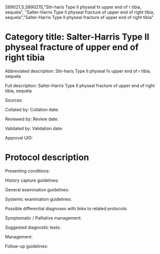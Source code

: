 S89021,S,S89021S,"Sltr-haris Type II physeal fx upper end of r tibia, sequela", "Salter-Harris Type II physeal fracture of upper end of right tibia, sequela","Salter-Harris Type II physeal fracture of upper end of right tibia"
# Category title: Salter-Harris Type II physeal fracture of upper end of right tibia

Abbreviated description: Sltr-haris Type II physeal fx upper end of r tibia, sequela

Full description: Salter-Harris Type II physeal fracture of upper end of right tibia, sequela

Sources:

Collated by:
Collation date:

Reviewed by:
Review date:

Validated by:
Validation date:

Approval UID:

# Protocol description

Presenting conditions:

History capture guidelines:

General examination guidelines:

Systemic examination guidelines:

Possible differential diagnoses with links to related protocols:

Symptomatic / Palliative management:

Suggested diagnostic tests:

Management:

Follow-up guidelines:
